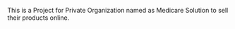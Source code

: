 This is a Project for Private Organization named as Medicare Solution to sell their products online.
